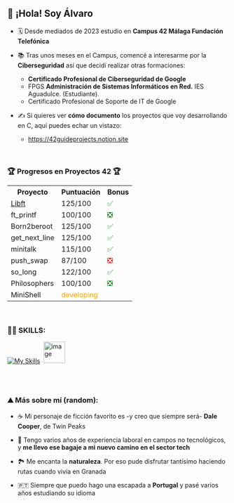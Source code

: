 
  ## 👋 ¡Hola! Soy Álvaro

- 🗓️ Desde mediados de 2023 estudio en <b>Campus 42 Málaga Fundación Telefónica</b>

- 📚 Tras unos meses en el Campus, comencé a interesarme por la <b>Ciberseguridad</b> así que decidí realizar otras formaciones:
  - <b>Certificado Profesional de Ciberseguridad de Google</b> 
  - FPGS <b>Administración de Sistemas Informáticos en Red.</b> IES Aguadulce. (Estudiante).
  - Certificado Profesional de Soporte de IT de Google
  
- ✍️ Si quieres ver <b>cómo documento</b> los proyectos que voy desarrollando en C, aquí puedes echar un vistazo:
  - https://42guideprojects.notion.site

<br>

### 🏆 **Progresos en Proyectos 42** 🏆

<table>
  <tr>
    <th>Proyecto</th>
    <th>Puntuación</th>
    <th>Bonus</th>
  </tr>
  <tr>
    <td><a href="https://github.com/alvapari/Libft">Libft</a></td>
    <td>125/100</td>
    <td><span style="color:green;">✅</span></td>
  </tr>
  <tr>
    <td>ft_printf</td>
    <td>100/100</td>
    <td><span style="color:green;">❎</span></td>
  </tr>
  <tr>
    <td>Born2beroot</td>
    <td>125/100</td>
    <td><span style="color:green;">✅</span></td>
  </tr>
  <tr>
    <td>get_next_line</td>
    <td>125/100</td>
    <td><span style="color:green;">✅</span></td>
  </tr>
  <tr>
    <td>minitalk</td>
    <td>115/100</td>
    <td><span style="color:green;">✅</span></td>
  </tr>
  <tr>
    <td>push_swap</td>
    <td>87/100</td>
    <td><span style="color:red;">❎</span></td>
  </tr>
  <tr>
    <td>so_long</td>
    <td>122/100</td>
    <td><span style="color:green;">✅</span></td>
  </tr>
  <tr>
    <td>Philosophers</td>
    <td>100/100</td>
    <td><span style="color:green;">❎</span></td>
  </tr>
  <tr>
    <td>MiniShell</td>
    <td><span style="color:orange;">developing</span></td>
  </tr>

</table>

<br>



### 👨‍💻 SKILLS:


[![My Skills](https://skillicons.dev/icons?i=c,bash,linux,py,vscode,git,github)](https://skillicons.dev)&nbsp;&nbsp;<img src="https://github.com/user-attachments/assets/b1d08319-de84-41e1-9ab3-ef0e9b7f6414" alt="image" width="49"/>          

<br>
<br>

### ⛰ Más sobre mí (random):

- ☕ Mi personaje de ficción favorito es -y creo que siempre será- <b>Dale Cooper</b>, de Twin Peaks

- 👔 Tengo varios años de experiencia laboral en campos no tecnológicos, y <b>me llevo ese bagaje a mi nuevo camino en el sector tech</b>
    
- 🏞️ Me encanta la <b>naturaleza</b>. Por eso pude disfrutar tantísimo haciendo rutas cuando vivía en Granada

- 🇵🇹 Siempre que puedo hago una escapada a <b>Portugal</b> y pasé varios años estudiando su idioma


<!---
alvapari/alvapari is a ✨ special ✨ repository because its `README.md` (this file) appears on your GitHub profile.
You can click the Preview link to take a look at your changes.
--->
